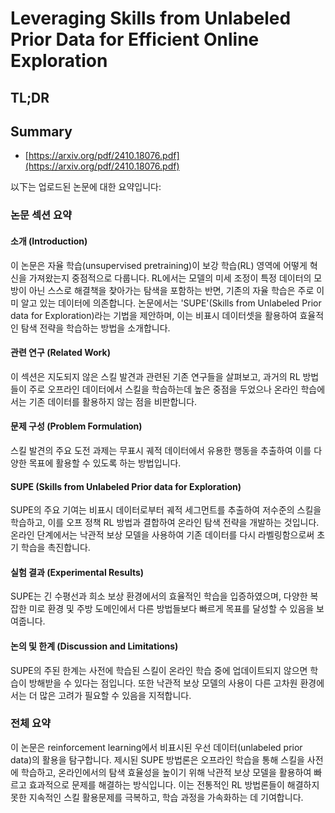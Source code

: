 # Leveraging Skills from Unlabeled Prior Data for Efficient Online Exploration
## TL;DR
## Summary
- [https://arxiv.org/pdf/2410.18076.pdf](https://arxiv.org/pdf/2410.18076.pdf)

以下는 업로드된 논문에 대한 요약입니다:

### 논문 섹션 요약

#### 소개 (Introduction)
이 논문은 자율 학습(unsupervised pretraining)이 보강 학습(RL) 영역에 어떻게 혁신을 가져왔는지 중점적으로 다룹니다. RL에서는 모델의 미세 조정이 특정 데이터의 모방이 아닌 스스로 해결책을 찾아가는 탐색을 포함하는 반면, 기존의 자율 학습은 주로 이미 알고 있는 데이터에 의존합니다. 논문에서는 'SUPE'(Skills from Unlabeled Prior data for Exploration)라는 기법을 제안하며, 이는 비표시 데이터셋을 활용하여 효율적인 탐색 전략을 학습하는 방법을 소개합니다.

#### 관련 연구 (Related Work)
이 섹션은 지도되지 않은 스킬 발견과 관련된 기존 연구들을 살펴보고, 과거의 RL 방법들이 주로 오프라인 데이터에서 스킬을 학습하는데 높은 중점을 두었으나 온라인 학습에서는 기존 데이터를 활용하지 않는 점을 비판합니다.

#### 문제 구성 (Problem Formulation)
스킬 발견의 주요 도전 과제는 무표시 궤적 데이터에서 유용한 행동을 추출하여 이를 다양한 목표에 활용할 수 있도록 하는 방법입니다.

#### SUPE (Skills from Unlabeled Prior data for Exploration)
SUPE의 주요 기여는 비표시 데이터로부터 궤적 세그먼트를 추출하여 저수준의 스킬을 학습하고, 이를 오프 정책 RL 방법과 결합하여 온라인 탐색 전략을 개발하는 것입니다. 온라인 단계에서는 낙관적 보상 모델을 사용하여 기존 데이터를 다시 라벨링함으로써 초기 학습을 촉진합니다.

#### 실험 결과 (Experimental Results)
SUPE는 긴 수평선과 희소 보상 환경에서의 효율적인 학습을 입증하였으며, 다양한 복잡한 미로 환경 및 주방 도메인에서 다른 방법들보다 빠르게 목표를 달성할 수 있음을 보여줍니다.

#### 논의 및 한계 (Discussion and Limitations)
SUPE의 주된 한계는 사전에 학습된 스킬이 온라인 학습 중에 업데이트되지 않으면 학습이 방해받을 수 있다는 점입니다. 또한 낙관적 보상 모델의 사용이 다른 고차원 환경에서는 더 많은 고려가 필요할 수 있음을 지적합니다.

### 전체 요약
이 논문은 reinforcement learning에서 비표시된 우선 데이터(unlabeled prior data)의 활용을 탐구합니다. 제시된 SUPE 방법론은 오프라인 학습을 통해 스킬을 사전에 학습하고, 온라인에서의 탐색 효율성을 높이기 위해 낙관적 보상 모델을 활용하여 빠르고 효과적으로 문제를 해결하는 방식입니다. 이는 전통적인 RL 방법론들이 해결하지 못한 지속적인 스킬 활용문제를 극복하고, 학습 과정을 가속화하는 데 기여합니다.